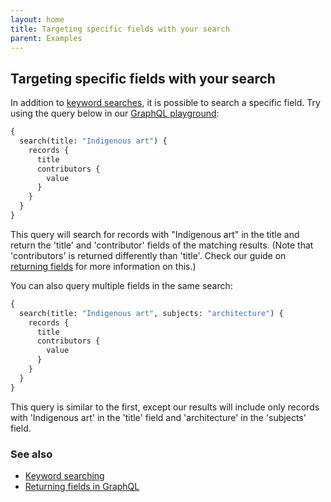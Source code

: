 ```yaml
---
layout: home
title: Targeting specific fields with your search
parent: Examples
---
```


## Targeting specific fields with your search

In addition to [keyword searches](keyword-searching), it is possible to search a specific field. Try using the query
below in our [GraphQL playground](https://timdex.mit.edu/playground):


```graphql
{
  search(title: "Indigenous art") {
    records {
      title
      contributors {
        value
      }
    }
  }
}
```

This query will search for records with "Indigenous art" in the title and return the 'title' and 'contributor' fields
of the matching results. (Note that 'contributors' is returned differently than 'title'. Check our guide on [returning
fields](returning-fields-in-graphql) for more information on this.)


You can also query multiple fields in the same search:

```graphql
{
  search(title: "Indigenous art", subjects: "architecture") {
    records {
      title
      contributors {
        value
      }
    }
  }
}
```

This query is similar to the first, except our results will include only records with 'Indigenous art' in the 'title'
field and 'architecture' in the 'subjects' field.

### See also

- [Keyword searching](keyword-searching)
- [Returning fields in GraphQL](returning-fields-in-graphql)

